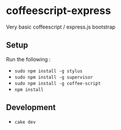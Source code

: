 coffeescript-express
====================

Very basic coffeescript / express.js bootstrap

## Setup
Run the following : 
* `sudo npm install -g stylus`
* `sudo npm install -g supervisor`
* `sudo npm install -g coffee-script`
* `npm install`

## Development
* `cake dev`